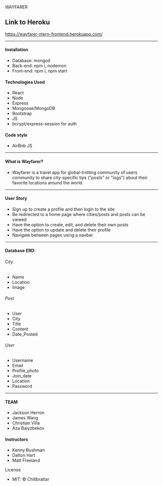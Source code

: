 WAYFARER

## Link to Heroku
https://wayfarer-mern-frontend.herokuapp.com/

-------------------------------------------

#### Installation
- Database: mongod
- Back-end: npm i, nodemon
- Front-end: npm i, npm start

#### Technologies Used
- React
- Node
- Express
- Mongoose/MongoDB
- Bootstrap
- JS
- bcrypt/express-session for auth

#### Code style
- AirBnb JS


-------------------------------------------
#### What is Wayfarer?

- Wayfarer is a travel app for global-trotting community of users community to share city-specific tips ("posts" or "logs") about their favorite locations around the world.


-----------------------------------------------------------------------------------
#### User Story
- Sign up to create a profile and then login to the site
- Be redirected to a home page where cities/posts and posts can be viewed
- Have the option to create, edit, and delete their own posts
- Have the option to update and delete their profile
- Navigate between pages using a navbar

----------------------------------------------------------------------------

#### Database ERD:                                   

###### City
- Name 
- Location 
- Image

###### Post 
- User 
- City
- Title
- Content 
- Date_Posted

###### User
- Username
- Email 
- Profile_photo 
- Join_date
- Location
- Password

-------------------------------------------------------------------------------------------

#### TEAM
- Jackson Herron
- James Wang
- Christian Villa
- Aza Baiyzbekov


#### Instructors
- Kenny Bushman
- Dalton Hart
- Matt Freeland

License
- MIT: © Chillbraltar







